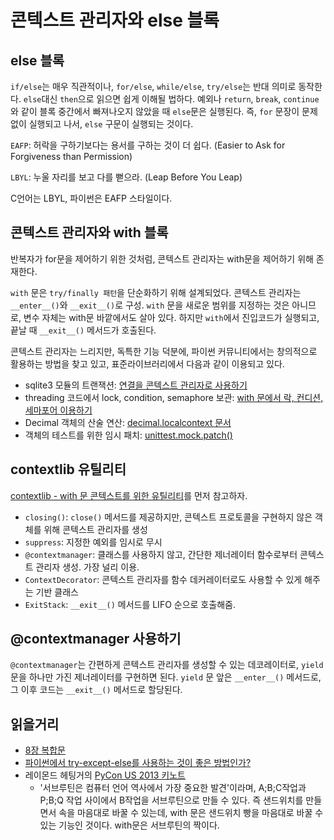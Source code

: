 # 콘텍스트 관리자와 else 블록

## else 블록

`if/else`는 매우 직관적이나, `for/else`, `while/else`, `try/else`는 반대 의미로 동작한다. `else`대신 `then`으로 읽으면 쉽게 이해될 법하다. 예외나 `return`, `break`, `continue`와 같이 블록 중간에서 빠져나오지 않았을 때 `else`문은 실행된다. 즉, `for` 문장이 문제 없이 실행되고 나서, `else` 구문이 실행되는 것이다.

`EAFP`: 허락을 구하기보다는 용서를 구하는 것이 더 쉽다. (Easier to Ask for Forgiveness than Permission)

`LBYL`: 누울 자리를 보고 다를 뻗으라. (Leap Before You Leap)

C언어는 LBYL, 파이썬은 EAFP 스타일이다.

## 콘텍스트 관리자와 with 블록

반복자가 for문을 제어하기 위한 것처럼, 콘텍스트 관리자는 with문을 제어하기 위해 존재한다.

`with` 문은 `try/finally 패턴`을 단순화하기 위해 설계되었다. 콘텍스트 관리자는 `__enter__()`와 `__exit__()`로 구성.
`with` 문을 새로운 범위를 지정하는 것은 아니므로, 변수 자체는 with문 바깥에서도 살아 있다. 하지만 `with`에서 진입코드가 실행되고, 끝날 때 `__exit__()` 메서드가 호출된다.

콘텍스트 관리자는 느리지만, 독특한 기능 덕분에, 파이썬 커뮤니티에서는 창의적으로 활용하는 방법을 찾고 있고, 표준라이브러리에서 다음과 같이 이용되고 있다.

* sqlite3 모듈의 트랜잭션: [연결을 콘텍스트 관리자로 사용하기](http://bit.ly/1MM89PC)
* threading 코드에서 lock, condition, semaphore 보관: [with 문에서 락, 컨디션, 세마포어 이용하기](http://bit.ly/1MM8guy)
* Decimal 객체의 산술 연산: [decimal.localcontext 문서](http://bit.ly/1MM8eTw)
* 객체의 테스트를 위한 임시 패치: [unittest.mock.patch()](http://bit.ly/1MM8imk)

## contextlib 유틸리티

[contextlib - with 문 콘텍스트를 위한 유틸리티](http://bit.ly/1HGqZpJ)를 먼저 참고하자.

* `closing()`: `close()` 메서드를 제공하지만, 콘텍스트 프로토콜을 구현하지 않은 객체를 위해 콘텍스트 관리자를 생성
* `suppress`: 지정한 예외를 임시로 무시
* `@contextmanager`: 클래스를 사용하지 않고, 간단한 제너레이터 함수로부터 콘텍스트 관리자 생성. 가장 널리 이용.
* `ContextDecorator`: 콘텍스트 관리자를 함수 데커레이터로도 사용할 수 있게 해주는 기반 클래스
* `ExitStack`: `__exit__()` 메서드를 LIFO 순으로 호출해줌.

## @contextmanager 사용하기

`@contextmanager`는 간편하게 콘텍스트 관리자를 생성할 수 있는 데코레이터로, `yield`문을 하나만 가진 제너레이터를 구현하면 된다. `yield` 문 앞은 `__enter__()` 메서드로, 그 이후 코드는 `__exit__()` 메서드로 할당된다.

## 읽을거리

* [8장 복합문](http://bit.ly/1MMa1YB)
* [파이썬에서 try-except-else를 사용하는 것이 좋은 방법인가?](http://bit.ly/1MMa2Mp)
* 레이몬드 헤팅거의 [PyCon US 2013 키노트](http://bit.ly/1MM9pCm)
  * '서브루틴은 컴퓨터 언어 역사에서 가장 중요한 발견'이라며, A;B;C작업과 P;B;Q 작업 사이에서 B작업을 서브루틴으로 만들 수 있다. 즉 샌드위치를 만들면서 속을 마음대로 바꿀 수 있는데, with 문은 샌드위치 빵을 마음대로 바꿀 수 있는 기능인 것이다. with문은 서브루틴의 짝이다.